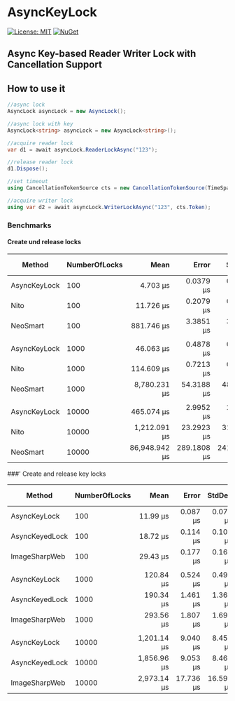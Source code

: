 # AsyncKeyLock

[![License: MIT](https://img.shields.io/badge/License-MIT-yellow.svg?style=flat-square)](https://opensource.org/licenses/MIT)
[![NuGet](https://img.shields.io/nuget/v/AsyncKeyLock.Core.svg?style=flat-square)](https://www.nuget.org/packages/AsyncKeyLock/)

## Async Key-based Reader Writer Lock with Cancellation Support

## How to use it

```csharp
//async lock
AsyncLock asyncLock = new AsyncLock();

//async lock with key
AsyncLock<string> asyncLock = new AsyncLock<string>();

//acquire reader lock
var d1 = await asyncLock.ReaderLockAsync("123");

//release reader lock
d1.Dispose();

//set timeout
using CancellationTokenSource cts = new CancellationTokenSource(TimeSpan.FromSeconds(10));

//acquire writer lock
using var d2 = await asyncLock.WriterLockAsync("123", cts.Token);

```

### Benchmarks

#### Create und release locks

|       Method | NumberOfLocks |          Mean |       Error |      StdDev |  Ratio | RatioSD |      Gen0 |  Allocated | Alloc Ratio |
|------------- |-------------- |--------------:|------------:|------------:|-------:|--------:|----------:|-----------:|------------:|
| AsyncKeyLock |           100 |      4.703 μs |   0.0379 μs |   0.0355 μs |   1.00 |    0.00 |    2.2049 |   10.16 KB |        1.00 |
|         Nito |           100 |     11.726 μs |   0.2079 μs |   0.2629 μs |   2.52 |    0.06 |    6.7902 |   31.25 KB |        3.08 |
|     NeoSmart |           100 |    881.746 μs |   3.3851 μs |   3.1664 μs | 187.48 |    1.57 |   20.5078 |   95.39 KB |        9.39 |
|              |               |               |             |             |        |         |           |            |             |
| AsyncKeyLock |          1000 |     46.063 μs |   0.4878 μs |   0.4324 μs |   1.00 |    0.00 |   22.0947 |  101.56 KB |        1.00 |
|         Nito |          1000 |    114.609 μs |   0.7213 μs |   0.6747 μs |   2.49 |    0.03 |   67.9932 |   312.5 KB |        3.08 |
|     NeoSmart |          1000 |  8,780.231 μs |  54.3188 μs |  48.1522 μs | 190.63 |    1.80 |  203.1250 |  957.01 KB |        9.42 |
|              |               |               |             |             |        |         |           |            |             |
| AsyncKeyLock |         10000 |    465.074 μs |   2.9952 μs |   2.8017 μs |   1.00 |    0.00 |  220.7031 | 1015.63 KB |        1.00 |
|         Nito |         10000 |  1,212.091 μs |  23.2923 μs |  31.0945 μs |   2.62 |    0.07 |  679.6875 |    3125 KB |        3.08 |
|     NeoSmart |         10000 | 86,948.942 μs | 289.1808 μs | 241.4791 μs | 187.08 |    1.14 | 2000.0000 | 9581.38 KB |        9.43 |

###' Create and release key locks

|         Method | NumberOfLocks |        Mean |     Error |    StdDev | Ratio | RatioSD |     Gen0 |  Allocated | Alloc Ratio |
|--------------- |-------------- |------------:|----------:|----------:|------:|--------:|---------:|-----------:|------------:|
|   AsyncKeyLock |           100 |    11.99 μs |  0.087 μs |  0.077 μs |  1.00 |    0.00 |   2.8839 |   13.28 KB |        1.00 |
| AsyncKeyedLock |           100 |    18.72 μs |  0.114 μs |  0.107 μs |  1.56 |    0.01 |   3.9063 |   17.97 KB |        1.35 |
|  ImageSharpWeb |           100 |    29.43 μs |  0.177 μs |  0.166 μs |  2.45 |    0.02 |   3.7231 |   17.19 KB |        1.29 |
|                |               |             |           |           |       |         |          |            |             |
|   AsyncKeyLock |          1000 |   120.84 μs |  0.524 μs |  0.491 μs |  1.00 |    0.00 |  28.8086 |  132.81 KB |        1.00 |
| AsyncKeyedLock |          1000 |   190.34 μs |  1.461 μs |  1.367 μs |  1.58 |    0.01 |  39.0625 |  179.69 KB |        1.35 |
|  ImageSharpWeb |          1000 |   293.56 μs |  1.807 μs |  1.690 μs |  2.43 |    0.02 |  37.1094 |  171.88 KB |        1.29 |
|                |               |             |           |           |       |         |          |            |             |
|   AsyncKeyLock |         10000 | 1,201.14 μs |  9.040 μs |  8.456 μs |  1.00 |    0.00 | 289.0625 | 1328.13 KB |        1.00 |
| AsyncKeyedLock |         10000 | 1,856.96 μs |  9.053 μs |  8.468 μs |  1.55 |    0.01 | 390.6250 | 1796.88 KB |        1.35 |
|  ImageSharpWeb |         10000 | 2,973.14 μs | 17.736 μs | 16.590 μs |  2.48 |    0.02 | 371.0938 | 1718.75 KB |        1.29 |
